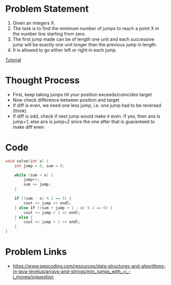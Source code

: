 # Problem Statement
1. Given an integers X. 
2. The task is to find the minimum number of jumps to reach a point X in the number line starting from zero.
3. The first jump made can be of length one unit and each successive jump will be exactly one unit longer than the previous jump in length. 
4. It is allowed to go either left or right in each jump.

[Tutorial](https://www.youtube.com/watch?v=fsips_0hwEA&list=PL-Jc9J83PIiE-TR27GB7V5TBLQRT5RnSl&index=15)

# Thought Process
- First, keep taking jumps till your position exceeds/coincides target
- Now check difference between position and target
- If diff is even, we need one less jump, i.e. one jump had to be reversed (think)
- If diff is odd, check if next jump would make it even. If yes, then ans is jump+1, else ans is jump+2 since the one after that is guaranteed to make diff even

# Code
```cpp
void solve(int x) {
    int jump = 0, sum = 0;

    while (sum < x) {
        jump++;
        sum += jump;
    }

    if ((sum - x) % 2 == 0) {
        cout << jump << endl;
    } else if ((sum + jump + 1 - x) % 2 == 0) {
        cout << jump + 1 << endl;
    } else {
        cout << jump + 2 << endl;
    }
}
```

# Problem Links
- https://www.pepcoding.com/resources/data-structures-and-algorithms-in-java-levelup/arrays-and-strings/min_jumps_with_+i_-i_moves/ojquestion
